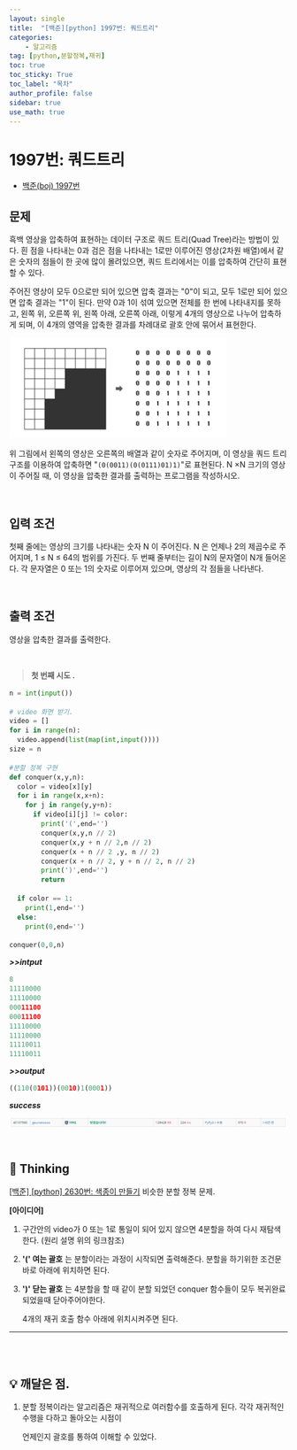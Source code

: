 ```yaml
---
layout: single
title:  "[백준][python] 1997번: 쿼드트리"
categories: 
    - 알고리즘
tag: [python,분할정복,재귀]
toc: true
toc_sticky: True
toc_label: "목차"
author_profile: false
sidebar: true
use_math: true
---
```


# 1997번: 쿼드트리

* [백준(boj) 1997번](https://www.acmicpc.net/problem/1997)



## 문제

흑백 영상을 압축하여 표현하는 데이터 구조로 쿼드 트리(Quad Tree)라는 방법이 있다. 흰 점을 나타내는 0과 검은 점을 나타내는 1로만 이루어진 영상(2차원 배열)에서 같은 숫자의 점들이 한 곳에 많이 몰려있으면, 쿼드 트리에서는 이를 압축하여 간단히 표현할 수 있다.

주어진 영상이 모두 0으로만 되어 있으면 압축 결과는 "0"이 되고, 모두 1로만 되어 있으면 압축 결과는 "1"이 된다. 만약 0과 1이 섞여 있으면 전체를 한 번에 나타내지를 못하고, 왼쪽 위, 오른쪽 위, 왼쪽 아래, 오른쪽 아래, 이렇게 4개의 영상으로 나누어 압축하게 되며, 이 4개의 영역을 압축한 결과를 차례대로 괄호 안에 묶어서 표현한다.

![image-20220308145100885](../../images/2022-03-08-boj-1997/image-20220308145100885.png)

위 그림에서 왼쪽의 영상은 오른쪽의 배열과 같이 숫자로 주어지며, 이 영상을 쿼드 트리 구조를 이용하여 압축하면 "`(0(0011)(0(0111)01)1)`"로 표현된다. N ×N 크기의 영상이 주어질 때, 이 영상을 압축한 결과를 출력하는 프로그램을 작성하시오.

<br/>

## 입력 조건

첫째 줄에는 영상의 크기를 나타내는 숫자 N 이 주어진다. N 은 언제나 2의 제곱수로 주어지며, 1 ≤ N ≤ 64의 범위를 가진다. 두 번째 줄부터는 길이 N의 문자열이 N개 들어온다. 각 문자열은 0 또는 1의 숫자로 이루어져 있으며, 영상의 각 점들을 나타낸다.

<br/>

## 출력 조건

영상을 압축한 결과를 출력한다.

<br/>

> **첫 번째 시도 .**

```python
n = int(input())

# video 화면 받기.
video = []
for i in range(n):
  video.append(list(map(int,input())))
size = n

#분할 정복 구현
def conquer(x,y,n):
  color = video[x][y]
  for i in range(x,x+n):
    for j in range(y,y+n):
      if video[i][j] != color:
        print('(',end='')
        conquer(x,y,n // 2)
        conquer(x,y + n // 2,n // 2)
        conquer(x + n // 2 ,y, n // 2)
        conquer(x + n // 2, y + n // 2, n // 2)
        print(')',end='')
        return
  
  if color == 1:
    print(1,end='')
  else:
    print(0,end='')
  
conquer(0,0,n)
```

 ***>>intput***

```python
8
11110000
11110000
00011100
00011100
11110000
11110000
11110011
11110011
```

 ***>>output***

```python
((110(0101))(0010)1(0001))
```

***success***

![image-20220308145408724](../../images/2022-03-08-boj-1997/image-20220308145408724.png)

<br/>

## 🌝 Thinking

[[백준] [python] 2630번: 색종이 만들기](https://geunskoo.github.io/알고리즘/boj-2630/)  비슷한 분할 정복 문제.

**[아이디어]**

1. 구간안의 video가 0 또는 1로 통일이 되어 있지 않으면 4분할을 하여 다시 재탐색한다. (원리 설명 위의 링크참조)

2. **'(' 여는 괄호** 는 분할이라는 과정이 시작되면 출력해준다. 분할을 하기위한 조건문 바로 아래에 위치하면 된다.

3. **')' 닫는 괄호** 는 4분할을 할 때 같이 분할 되었던 conquer 함수들이 모두 복귀완료 되었을때 닫아주어야한다.

   4개의 재귀 호출 함수 아래에 위치시켜주면 된다.

***

<br/>

<br/>

## 💡 깨달은 점.

1. 분할 정복이라는 알고리즘은 재귀적으로 여러함수를 호출하게 된다. 각각 재귀적인 수행을 다하고 돌아오는 시점이

   언제인지 괄호를 통하여 이해할 수 있었다.
